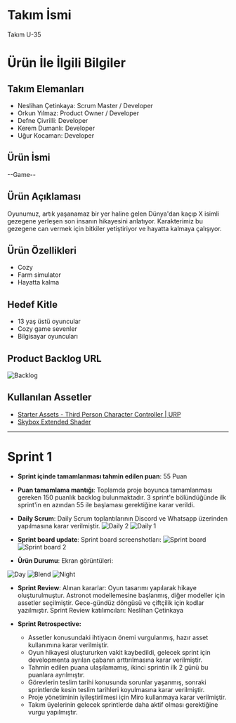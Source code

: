 # **Takım İsmi**
Takım U-35

# Ürün İle İlgili Bilgiler

## Takım Elemanları
- Neslihan Çetinkaya: Scrum Master / Developer
- Orkun Yılmaz: Product Owner / Developer
- Defne Çivrilli: Developer
- Kerem Dumanlı: Developer
- Uğur Kocaman: Developer

## Ürün İsmi

--Game--

## Ürün Açıklaması

Oyunumuz, artık yaşanamaz bir yer haline gelen Dünya'dan kaçıp X isimli gezegene yerleşen son insanın hikayesini anlatıyor. Karakterimiz bu gezegene can vermek için bitkiler yetiştiriyor ve hayatta kalmaya çalışıyor.

## Ürün Özellikleri

- Cozy
- Farm simulator
- Hayatta kalma

## Hedef Kitle

- 13 yaş üstü oyuncular
- Cozy game sevenler
- Bilgisayar oyuncuları

## Product Backlog URL

![Backlog](https://github.com/neslihancetinkaya/U35/assets/36277482/2c2300b8-801a-40ab-b38f-4640777cddad)


## Kullanılan Assetler

- [Starter Assets - Third Person Character Controller | URP](https://assetstore.unity.com/packages/essentials/starter-assets-third-person-character-controller-urp-196526)
- [Skybox Extended Shader](https://assetstore.unity.com/packages/vfx/shaders/free-skybox-extended-shader-107400)


---

# Sprint 1

- **Sprint içinde tamamlanması tahmin edilen puan**: 55 Puan


- **Puan tamamlama mantığı**: Toplamda proje boyunca tamamlanması gereken 150 puanlık backlog bulunmaktadır. 3 sprint'e bölündüğünde ilk sprint'in en azından 55 ile başlaması gerektiğine karar verildi.


- **Daily Scrum**: Daily Scrum toplantılarının Discord ve Whatsapp üzerinden yapılmasına karar verilmiştir.
  ![Daily 2](https://github.com/neslihancetinkaya/U35/assets/36277482/1391390e-9739-4740-8dfa-6b969754b72f)
  ![Daily 1](https://github.com/neslihancetinkaya/U35/assets/36277482/00302c35-a2c3-45cf-b4b2-bc62d85c15b7)



- **Sprint board update**: Sprint board screenshotları:
![Sprint board](https://github.com/neslihancetinkaya/U35/assets/36277482/30b6a83d-8c48-48ff-822e-7e9848e8451a)
![Sprint board 2](https://github.com/neslihancetinkaya/U35/assets/36277482/dd0c4890-1f30-4f6a-9d25-1aa96d3c26be)


  
- **Ürün Durumu**: Ekran görüntüleri:
  
![Day](https://github.com/neslihancetinkaya/U35/assets/36277482/0863afcd-8567-4bf1-abd9-08d4b0cb5957)
![Blend](https://github.com/neslihancetinkaya/U35/assets/36277482/58a37de0-0ec5-481a-aac7-0ded47e107fa)
![Night](https://github.com/neslihancetinkaya/U35/assets/36277482/847bd38d-3f02-4462-84f4-be1aac2cc9ba)


- **Sprint Review**: 
Alınan kararlar: Oyun tasarımı yapılarak hikaye oluşturulmuştur. Astronot modellemesine başlanmış, diğer modeller için assetler seçilmiştir. Gece-gündüz döngüsü ve çiftçilik için kodlar yazılmıştır. Sprint Review katılımcıları: Neslihan Çetinkaya

- **Sprint Retrospective:**
  - Assetler konusundaki ihtiyacın önemi vurgulanmış, hazır asset kullanımına karar verilmiştir.
  - Oyun hikayesi oluştururken vakit kaybedildi, gelecek sprint için developmenta ayrılan çabanın arttırılmasına karar verilmiştir.
  - Tahmin edilen puana ulaşılamamış, ikinci sprintin ilk 2 günü bu puanlara ayrılmıştır.
  - Görevlerin teslim tarihi konusunda sorunlar yaşanmış, sonraki sprintlerde kesin teslim tarihleri koyulmasına karar verilmiştir.
  - Proje yönetiminin iyileştirilmesi için Miro kullanmaya karar verilmiştir.
  - Takım üyelerinin gelecek sprintlerde daha aktif olması gerektiğine vurgu yapılmıştır.
